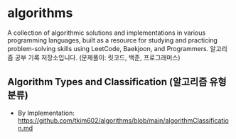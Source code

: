 # algorithms

A collection of algorithmic solutions and implementations in various programming languages, built as a resource for studying and practicing problem-solving skills using LeetCode, Baekjoon, and Programmers.
알고리즘 공부 기록 저장소입니다. (문제풀이: 릿코드, 백준, 프로그래머스)

## Algorithm Types and Classification (알고리즘 유형 분류)
- By Implementation: https://github.com/tkim602/algorithms/blob/main/algorithmClassification.md
